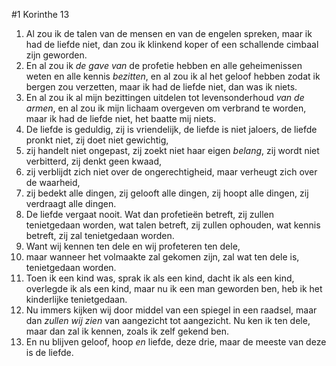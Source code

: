 #1 Korinthe 13
1. Al zou ik de talen van de mensen en van de engelen spreken, maar ik had de liefde niet, dan zou ik klinkend koper of een schallende cimbaal zijn geworden.
2. En al zou ik *de gave van* de profetie hebben en alle geheimenissen weten en alle kennis *bezitten*, en al zou ik al het geloof hebben zodat ik bergen zou verzetten, maar ik had de liefde niet, dan was ik niets.
3. En al zou ik al mijn bezittingen uitdelen tot levensonderhoud *van de armen*, en al zou ik mijn lichaam overgeven om verbrand te worden, maar ik had de liefde niet, het baatte mij niets. 
4. De liefde is geduldig, zij is vriendelijk, de liefde is niet jaloers, de liefde pronkt niet, zij doet niet gewichtig, 
5. zij handelt niet ongepast, zij zoekt niet haar eigen *belang*, zij wordt niet verbitterd, zij denkt geen kwaad, 
6. zij verblijdt zich niet over de ongerechtigheid, maar verheugt zich over de waarheid, 
7. zij bedekt alle dingen, zij gelooft alle dingen, zij hoopt alle dingen, zij verdraagt alle dingen. 
8. De liefde vergaat nooit. Wat dan profetieën betreft, zij zullen tenietgedaan worden, wat talen betreft, zij zullen ophouden, wat kennis betreft, zij zal tenietgedaan worden. 
9. Want wij kennen ten dele en wij profeteren ten dele, 
10. maar wanneer het volmaakte zal gekomen zijn, zal wat ten dele is, tenietgedaan worden. 
11. Toen ik een kind was, sprak ik als een kind, dacht ik als een kind, overlegde ik als een kind, maar nu ik een man geworden ben, heb ik het kinderlijke tenietgedaan. 
12. Nu immers kijken wij door middel van een spiegel in een raadsel, maar dan *zullen wij zien* van aangezicht tot aangezicht. Nu ken ik ten dele, maar dan zal ik kennen, zoals ik zelf gekend ben. 
13. En nu blijven geloof, hoop *en* liefde, deze drie, maar de meeste van deze is de liefde.
